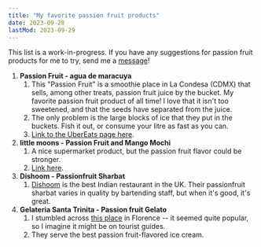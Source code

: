 ```yaml
---
title: "My favorite passion fruit products"
date: 2023-09-28
lastMod: 2023-09-29
---
```


This list is a work-in-progress. If you have any suggestions for passion fruit products for me to try, send me a [message](https://joel-becker.com/#contact)!

1. **Passion Fruit - agua de maracuya**
   1. This "Passion Fruit" is a smoothie place in La Condesa (CDMX) that sells, among other treats, passion fruit juice by the bucket. My favorite passion fruit product of all time! I love that it isn't too sweetened, and that the seeds have separated from the juice. 
   2. The only problem is the large blocks of ice that they put in the buckets. Fish it out, or consume your litre as fast as you can.
   3. [Link to the UberEats page here](https://www.ubereats.com/mx/store/passion-fruit/HAiBwZcVTL-0gIKNy-XhKQ/05405358-1cdb-4054-83d3-51a59a68a037/0379a62a-1156-4ddb-a09a-7e1dc45d5dfb/e1bce849-9ffe-482d-88f3-f61f7c4db9ef).
2. **little moons - Passion Fruit and Mango Mochi**
   1. A nice supermarket product, but the passion fruit flavor could be stronger.
   2. [Link here](https://littlemoons.com/products/vegan-passionfruit-mango-mochi).
3. **Dishoom - Passionfruit Sharbat**
   1. [Dishoom](https://www.dishoom.com/) is the best Indian restaurant in the UK. Their passionfruit sharbat varies in quality by bartending staff, but when it's good, it's great.
4. **Gelateria Santa Trinita - Passion fruit Gelato**
   1. I stumbled across [this place](http://www.gelateriasantatrinita.it/en/index.php) in Florence -- it seemed quite popular, so I imagine it might be on tourist guides.
   2. They serve the best passion fruit-flavored ice cream.